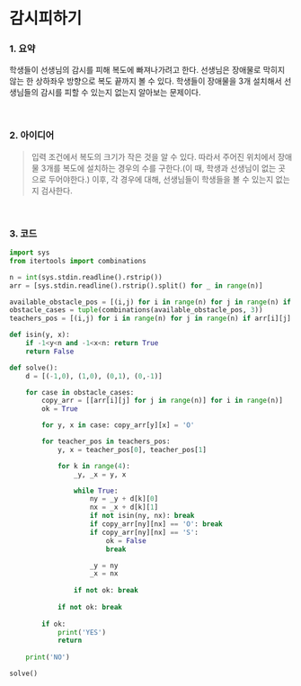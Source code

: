 # 감시피하기

### 1. 요약

학생들이 선생님의 감시를 피해 복도에 빠져나가려고 한다. 선생님은 장애물로 막히지 않는 한 상하좌우 방향으로 복도 끝까지 볼 수 있다. 학생들이 장애물을 3개 설치해서 선생님들의 감시를 피할 수 있는지 없는지 알아보는 문제이다.

<br/>

### 2. 아이디어

> 입력 조건에서 복도의 크기가 작은 것을 알 수 있다. 따라서 주어진 위치에서 장애물 3개를 복도에 설치하는 경우의 수를 구한다.(이 때, 학생과 선생님이 없는 곳으로 두어야한다.) 이후, 각 경우에 대해, 선생님들이 학생들을 볼 수 있는지 없는지 검사한다.

<br/>

### 3. 코드

```python
import sys
from itertools import combinations

n = int(sys.stdin.readline().rstrip())
arr = [sys.stdin.readline().rstrip().split() for _ in range(n)]

available_obstacle_pos = [(i,j) for i in range(n) for j in range(n) if arr[i][j] == 'X']
obstacle_cases = tuple(combinations(available_obstacle_pos, 3))
teachers_pos = [(i,j) for i in range(n) for j in range(n) if arr[i][j] == 'T']

def isin(y, x):
    if -1<y<n and -1<x<n: return True
    return False

def solve():
    d = [(-1,0), (1,0), (0,1), (0,-1)]

    for case in obstacle_cases:
        copy_arr = [[arr[i][j] for j in range(n)] for i in range(n)]
        ok = True

        for y, x in case: copy_arr[y][x] = 'O'

        for teacher_pos in teachers_pos:
            y, x = teacher_pos[0], teacher_pos[1]

            for k in range(4):
                _y, _x = y, x

                while True:
                    ny = _y + d[k][0]
                    nx = _x + d[k][1]
                    if not isin(ny, nx): break
                    if copy_arr[ny][nx] == 'O': break
                    if copy_arr[ny][nx] == 'S':
                        ok = False
                        break

                    _y = ny
                    _x = nx
                
                if not ok: break
            
            if not ok: break
        
        if ok:
            print('YES')
            return
    
    print('NO')

solve()
```

